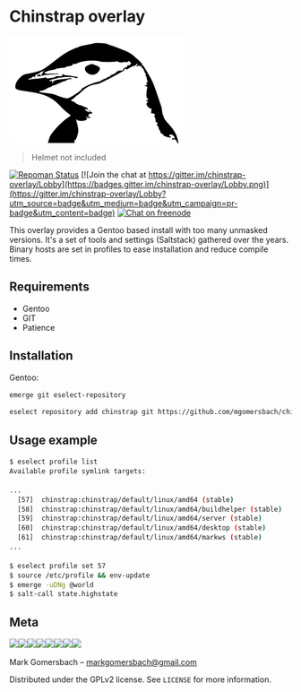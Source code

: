 # Chinstrap overlay
[![Helmet](chinstrap.png)](https://github.com/mgomersbach/chinstrap-overlay)
> Helmet not included

[![Repoman Status](https://travis-ci.com/mgomersbach/chinstrap-overlay.png?branch=master)](https://travis-ci.com/mgomersbach/chinstrap-overlay)
[![Join the chat at https://gitter.im/chinstrap-overlay/Lobby](https://badges.gitter.im/chinstrap-overlay/Lobby.png)](https://gitter.im/chinstrap-overlay/Lobby?utm_source=badge&utm_medium=badge&utm_campaign=pr-badge&utm_content=badge)
[![Chat on freenode](https://img.shields.io/badge/chat-on%20freenode-red.png)](irc://freenode/chinstrap)


This overlay provides a Gentoo based install with too many unmasked versions.
It's a set of tools and settings (Saltstack) gathered over the years.
Binary hosts are set in profiles to ease installation and reduce compile times.

## Requirements
 * Gentoo
 * GIT
 * Patience

## Installation

Gentoo:

```sh
emerge git eselect-repository
```

```sh
eselect repository add chinstrap git https://github.com/mgomersbach/chinstrap-overlay.git
```


## Usage example

```sh
$ eselect profile list
Available profile symlink targets:

...
  [57]  chinstrap:chinstrap/default/linux/amd64 (stable)
  [58]  chinstrap:chinstrap/default/linux/amd64/buildhelper (stable)
  [59]  chinstrap:chinstrap/default/linux/amd64/server (stable)
  [60]  chinstrap:chinstrap/default/linux/amd64/desktop (stable)
  [61]  chinstrap:chinstrap/default/linux/amd64/markws (stable)
...

$ eselect profile set 57
$ source /etc/profile && env-update
$ emerge -uDNg @world
$ salt-call state.highstate
```

## Meta
[![](https://sourcerer.io/fame/mgomersbach/mgomersbach/chinstrap-overlay/images/0)](https://sourcerer.io/fame/mgomersbach/mgomersbach/chinstrap-overlay/links/0)[![](https://sourcerer.io/fame/mgomersbach/mgomersbach/chinstrap-overlay/images/1)](https://sourcerer.io/fame/mgomersbach/mgomersbach/chinstrap-overlay/links/1)[![](https://sourcerer.io/fame/mgomersbach/mgomersbach/chinstrap-overlay/images/2)](https://sourcerer.io/fame/mgomersbach/mgomersbach/chinstrap-overlay/links/2)[![](https://sourcerer.io/fame/mgomersbach/mgomersbach/chinstrap-overlay/images/3)](https://sourcerer.io/fame/mgomersbach/mgomersbach/chinstrap-overlay/links/3)[![](https://sourcerer.io/fame/mgomersbach/mgomersbach/chinstrap-overlay/images/4)](https://sourcerer.io/fame/mgomersbach/mgomersbach/chinstrap-overlay/links/4)[![](https://sourcerer.io/fame/mgomersbach/mgomersbach/chinstrap-overlay/images/5)](https://sourcerer.io/fame/mgomersbach/mgomersbach/chinstrap-overlay/links/5)[![](https://sourcerer.io/fame/mgomersbach/mgomersbach/chinstrap-overlay/images/6)](https://sourcerer.io/fame/mgomersbach/mgomersbach/chinstrap-overlay/links/6)[![](https://sourcerer.io/fame/mgomersbach/mgomersbach/chinstrap-overlay/images/7)](https://sourcerer.io/fame/mgomersbach/mgomersbach/chinstrap-overlay/links/7)


Mark Gomersbach – markgomersbach@gmail.com

Distributed under the GPLv2 license. See ``LICENSE`` for more information.


